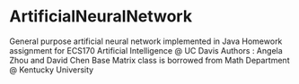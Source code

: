 # ArtificialNeuralNetwork
General purpose artificial neural network implemented in Java
Homework assignment for ECS170 Artificial Intelligence @ UC Davis
Authors : Angela Zhou and David Chen
Base Matrix class is borrowed from Math Department @ Kentucky University
      

